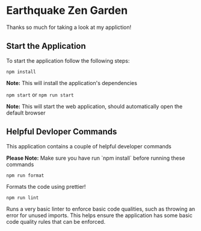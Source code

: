 # Earthquake Zen Garden
<p>Thanks so much for taking a look at my appliction!</p>

## Start the Application
<p>To start the application follow the following steps:</p>

`npm install`
<p><b>Note:</b> This will install the application's dependencies</p>

`npm start` or `npm run start`
<p><b>Note:</b> This will start the web application, should automatically open the default
browser</p>


## Helpful Devloper Commands
<p>This application contains a couple of helpful developer commands</P>
<p><b>Please Note:</b> Make sure you have run `npm install` before running these commands</p>

`npm run format`
<p>Formats the code using prettier!</p>

`npm run lint`
<p>Runs a very basic linter to enforce basic code qualities, such as throwing an error for unused imports.
This helps ensure the application has some basic code quality rules that can be enforced.</p>



